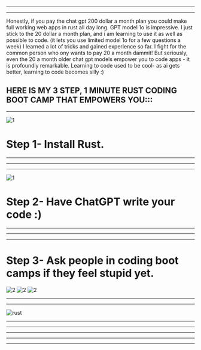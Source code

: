 


-----------------------------------------------------------
-----------------------------------------------------------
Honestly, if you pay the chat gpt 200 dollar a month plan you could make full
working web apps in rust all day long. GPT model 1o is impressive. I just stick to 
the 20 dollar a month plan, and i am learning to use it as well as possible to 
code. (it lets you use limited model 1o for a few questions a week) I learned a lot of tricks and gained experience so far. I fight for the
common person who ony wants to pay 20 a month dammit! But seriously, even the 20 a month
older chat gpt models empower you to code apps - it is profoundly remarkable. Learning to code used to be cool-
as ai gets better, learning to code becomes silly :) 

HERE IS MY 3 STEP, 1 MINUTE RUST CODING BOOT CAMP THAT EMPOWERS YOU::: 
-----------------------------------------------------------
-----------------------------------------------------------
![1](https://github.com/user-attachments/assets/2328cde6-b47f-4efc-978b-9c331dfefb94)
# Step 1- Install Rust. 

-----------------------------------------------------------
-----------------------------------------------------------
-----------------------------------------------------------
![1](https://github.com/user-attachments/assets/3695a732-502d-408d-865e-ebdcff7c9216)
# Step 2- Have ChatGPT write your code :) 


-----------------------------------------------------------
-----------------------------------------------------------
-----------------------------------------------------------
# Step 3- Ask people in coding boot camps if they feel stupid yet. 
![2](https://github.com/user-attachments/assets/da346cb4-458a-4803-8e4a-bca0c5842cfc)
![2](https://github.com/user-attachments/assets/da346cb4-458a-4803-8e4a-bca0c5842cfc)
![2](https://github.com/user-attachments/assets/da346cb4-458a-4803-8e4a-bca0c5842cfc)

-----------------------------------------------------------
-----------------------------------------------------------








![rust](https://github.com/user-attachments/assets/4788eba0-1db7-4dc9-a675-a8478e0c9e10)


-----------------------------------------------------------
-----------------------------------------------------------




-----------------------------------------------------------
-----------------------------------------------------------
-----------------------------------------------------------
